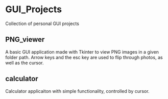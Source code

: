 # GUI_Projects
Collection of personal GUI projects

## PNG_viewer
A basic GUI application made with Tkinter to view PNG images in a given folder path. Arrow keys and the esc key are used to flip through photos, as well as the cursor.

## calculator
Calculator applicaiton with simple functionality, controlled by cursor.
